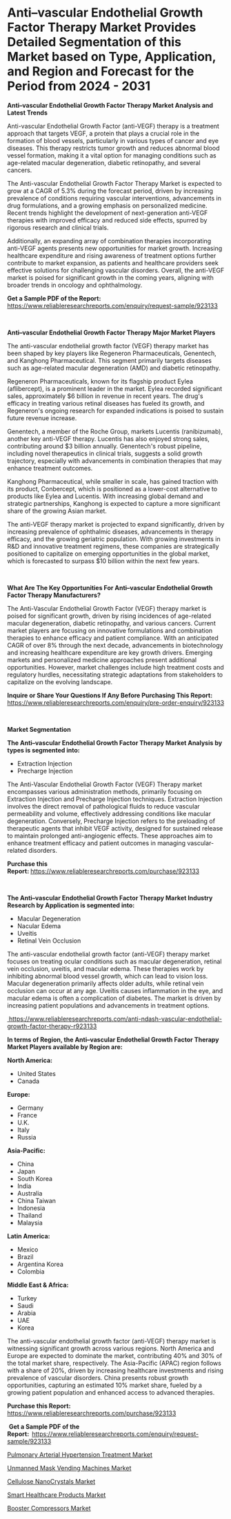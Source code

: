 <p><h1>Anti–vascular Endothelial Growth Factor Therapy Market Provides Detailed Segmentation of this Market based on Type, Application, and Region and Forecast for the Period from 2024 - 2031</h1></p><p><strong>Anti–vascular Endothelial Growth Factor Therapy Market Analysis and Latest Trends</strong></p>
<p><p>Anti-vascular Endothelial Growth Factor (anti-VEGF) therapy is a treatment approach that targets VEGF, a protein that plays a crucial role in the formation of blood vessels, particularly in various types of cancer and eye diseases. This therapy restricts tumor growth and reduces abnormal blood vessel formation, making it a vital option for managing conditions such as age-related macular degeneration, diabetic retinopathy, and several cancers.</p><p>The Anti-vascular Endothelial Growth Factor Therapy Market is expected to grow at a CAGR of 5.3% during the forecast period, driven by increasing prevalence of conditions requiring vascular interventions, advancements in drug formulations, and a growing emphasis on personalized medicine. Recent trends highlight the development of next-generation anti-VEGF therapies with improved efficacy and reduced side effects, spurred by rigorous research and clinical trials.</p><p>Additionally, an expanding array of combination therapies incorporating anti-VEGF agents presents new opportunities for market growth. Increasing healthcare expenditure and rising awareness of treatment options further contribute to market expansion, as patients and healthcare providers seek effective solutions for challenging vascular disorders. Overall, the anti-VEGF market is poised for significant growth in the coming years, aligning with broader trends in oncology and ophthalmology.</p></p>
<p><strong>Get a Sample PDF of the Report:&nbsp;</strong> <a href="https://www.reliableresearchreports.com/enquiry/request-sample/923133?utm_campaign=31&utm_medium=2&utm_source=Github&utm_content=ia&utm_term=28102024&utm_id=antivascular-endothelial-growth-factor-therapy">https://www.reliableresearchreports.com/enquiry/request-sample/923133</a></p>
<p>&nbsp;</p>
<p><strong>Anti–vascular Endothelial Growth Factor Therapy Major Market Players</strong></p>
<p><p>The anti-vascular endothelial growth factor (VEGF) therapy market has been shaped by key players like Regeneron Pharmaceuticals, Genentech, and Kanghong Pharmaceutical. This segment primarily targets diseases such as age-related macular degeneration (AMD) and diabetic retinopathy.</p><p>Regeneron Pharmaceuticals, known for its flagship product Eylea (aflibercept), is a prominent leader in the market. Eylea recorded significant sales, approximately $6 billion in revenue in recent years. The drug's efficacy in treating various retinal diseases has fueled its growth, and Regeneron's ongoing research for expanded indications is poised to sustain future revenue increase.</p><p>Genentech, a member of the Roche Group, markets Lucentis (ranibizumab), another key anti-VEGF therapy. Lucentis has also enjoyed strong sales, contributing around $3 billion annually. Genentech's robust pipeline, including novel therapeutics in clinical trials, suggests a solid growth trajectory, especially with advancements in combination therapies that may enhance treatment outcomes.</p><p>Kanghong Pharmaceutical, while smaller in scale, has gained traction with its product, Conbercept, which is positioned as a lower-cost alternative to products like Eylea and Lucentis. With increasing global demand and strategic partnerships, Kanghong is expected to capture a more significant share of the growing Asian market.</p><p>The anti-VEGF therapy market is projected to expand significantly, driven by increasing prevalence of ophthalmic diseases, advancements in therapy efficacy, and the growing geriatric population. With growing investments in R&D and innovative treatment regimens, these companies are strategically positioned to capitalize on emerging opportunities in the global market, which is forecasted to surpass $10 billion within the next few years.</p></p>
<p>&nbsp;</p>
<p><strong>What Are The Key Opportunities For Anti–vascular Endothelial Growth Factor Therapy Manufacturers?</strong></p>
<p><p>The Anti-Vascular Endothelial Growth Factor (VEGF) therapy market is poised for significant growth, driven by rising incidences of age-related macular degeneration, diabetic retinopathy, and various cancers. Current market players are focusing on innovative formulations and combination therapies to enhance efficacy and patient compliance. With an anticipated CAGR of over 8% through the next decade, advancements in biotechnology and increasing healthcare expenditure are key growth drivers. Emerging markets and personalized medicine approaches present additional opportunities. However, market challenges include high treatment costs and regulatory hurdles, necessitating strategic adaptations from stakeholders to capitalize on the evolving landscape.</p></p>
<p><strong>Inquire or Share Your Questions If Any Before Purchasing This Report:</strong> <a href="https://www.reliableresearchreports.com/enquiry/pre-order-enquiry/923133?utm_campaign=31&utm_medium=2&utm_source=Github&utm_content=ia&utm_term=28102024&utm_id=antivascular-endothelial-growth-factor-therapy">https://www.reliableresearchreports.com/enquiry/pre-order-enquiry/923133</a></p>
<p>&nbsp;</p>
<p><strong>Market Segmentation</strong></p>
<p><strong>The Anti–vascular Endothelial Growth Factor Therapy Market Analysis by types is segmented into:</strong></p>
<p><ul><li>Extraction Injection</li><li>Precharge Injection</li></ul></p>
<p><p>The Anti-Vascular Endothelial Growth Factor (VEGF) Therapy market encompasses various administration methods, primarily focusing on Extraction Injection and Precharge Injection techniques. Extraction Injection involves the direct removal of pathological fluids to reduce vascular permeability and volume, effectively addressing conditions like macular degeneration. Conversely, Precharge Injection refers to the preloading of therapeutic agents that inhibit VEGF activity, designed for sustained release to maintain prolonged anti-angiogenic effects. These approaches aim to enhance treatment efficacy and patient outcomes in managing vascular-related disorders.</p></p>
<p><strong>Purchase this Report:&nbsp;</strong><a href="https://www.reliableresearchreports.com/purchase/923133?utm_campaign=31&utm_medium=2&utm_source=Github&utm_content=ia&utm_term=28102024&utm_id=antivascular-endothelial-growth-factor-therapy">https://www.reliableresearchreports.com/purchase/923133</a></p>
<p>&nbsp;</p>
<p><strong>The Anti–vascular Endothelial Growth Factor Therapy Market Industry Research by Application is segmented into:</strong></p>
<p><ul><li>Macular Degeneration</li><li>Nacular Edema</li><li>Uveitis</li><li>Retinal Vein Occlusion</li></ul></p>
<p><p>The anti-vascular endothelial growth factor (anti-VEGF) therapy market focuses on treating ocular conditions such as macular degeneration, retinal vein occlusion, uveitis, and macular edema. These therapies work by inhibiting abnormal blood vessel growth, which can lead to vision loss. Macular degeneration primarily affects older adults, while retinal vein occlusion can occur at any age. Uveitis causes inflammation in the eye, and macular edema is often a complication of diabetes. The market is driven by increasing patient populations and advancements in treatment options.</p></p>
<p><a href="https://www.reliableresearchreports.com/anti-ndash-vascular-endothelial-growth-factor-therapy-r923133?utm_campaign=31&utm_medium=2&utm_source=Github&utm_content=ia&utm_term=28102024&utm_id=antivascular-endothelial-growth-factor-therapy">&nbsp;https://www.reliableresearchreports.com/anti-ndash-vascular-endothelial-growth-factor-therapy-r923133</a></p>
<p><strong>In terms of Region, the Anti–vascular Endothelial Growth Factor Therapy Market Players available by Region are:</strong></p>
<p>
    <p> <strong> North America: </strong>
        <ul>
            <li>United States</li>
            <li>Canada</li>
        </ul>
        </p> 
    <p> <strong> Europe: </strong>
        <ul>
            <li>Germany</li>
            <li>France</li>
            <li>U.K.</li>
            <li>Italy</li>
            <li>Russia</li>
        </ul>
        </p> 
    <p> <strong> Asia-Pacific: </strong>
        <ul>
            <li>China</li>
            <li>Japan</li>
            <li>South Korea</li>
            <li>India</li>
            <li>Australia</li>
            <li>China Taiwan</li>
            <li>Indonesia</li>
            <li>Thailand</li>
            <li>Malaysia</li>
        </ul>
        </p> 
    <p> <strong> Latin America: </strong>
        <ul>
            <li>Mexico</li>
            <li>Brazil</li>
            <li>Argentina Korea</li>
            <li>Colombia</li>
        </ul>
        </p> 
    <p> <strong> Middle East & Africa: </strong>
        <ul>
            <li>Turkey</li>
            <li>Saudi</li>
            <li>Arabia</li>
            <li>UAE</li>
            <li>Korea</li>
        </ul>
    </p>
    </p>
<p><p>The anti-vascular endothelial growth factor (anti-VEGF) therapy market is witnessing significant growth across various regions. North America and Europe are expected to dominate the market, contributing 40% and 30% of the total market share, respectively. The Asia-Pacific (APAC) region follows with a share of 20%, driven by increasing healthcare investments and rising prevalence of vascular disorders. China presents robust growth opportunities, capturing an estimated 10% market share, fueled by a growing patient population and enhanced access to advanced therapies.</p></p>
<p><strong>Purchase this Report: </strong><a href="https://www.reliableresearchreports.com/purchase/923133?utm_campaign=31&utm_medium=2&utm_source=Github&utm_content=ia&utm_term=28102024&utm_id=antivascular-endothelial-growth-factor-therapy">https://www.reliableresearchreports.com/purchase/923133</a></p>
<p>&nbsp;<strong>Get a Sample PDF of the Report:&nbsp;&nbsp;</strong><a href="https://www.reliableresearchreports.com/enquiry/request-sample/923133?utm_campaign=31&utm_medium=2&utm_source=Github&utm_content=ia&utm_term=28102024&utm_id=antivascular-endothelial-growth-factor-therapy">https://www.reliableresearchreports.com/enquiry/request-sample/923133</a></p>
<p><strong></strong></p>
<p><p><a href="https://github.com/cristy9x9bur/Market-Research-Report-List-1/blob/main/pulmonary-arterial-hypertension-treatment-market.md?utm_campaign=31&utm_medium=2&utm_source=Github&utm_content=ia&utm_term=28102024&utm_id=antivascular-endothelial-growth-factor-therapy">Pulmonary Arterial Hypertension Treatment Market</a></p><p><a href="https://issuu.com/reportprime-2/docs/unmanned-mask-vending-machines-mark_330fd9284c3520?utm_campaign=31&utm_medium=2&utm_source=Github&utm_content=ia&utm_term=28102024&utm_id=antivascular-endothelial-growth-factor-therapy">Unmanned Mask Vending Machines Market</a></p><p><a href="https://www.linkedin.com/pulse/global-cellulose-nanocrystals-market-trends-analysis-future-growth-hsotc?utm_campaign=31&utm_medium=2&utm_source=Github&utm_content=ia&utm_term=28102024&utm_id=antivascular-endothelial-growth-factor-therapy">Cellulose NanoCrystals Market</a></p><p><a href="https://github.com/isbel3opkkem/Market-Research-Report-List-1/blob/main/smart-healthcare-products-market.md?utm_campaign=31&utm_medium=2&utm_source=Github&utm_content=ia&utm_term=28102024&utm_id=antivascular-endothelial-growth-factor-therapy">Smart Healthcare Products Market</a></p><p><a href="https://www.linkedin.com/pulse/booster-compressors-spectrum-usage-patterns-sector-vkune?utm_campaign=31&utm_medium=2&utm_source=Github&utm_content=ia&utm_term=28102024&utm_id=antivascular-endothelial-growth-factor-therapy">Booster Compressors Market</a></p></p>